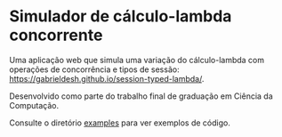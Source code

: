 # Simulador de cálculo-lambda concorrente
Uma aplicação web que simula uma variação do cálculo-lambda com operações de concorrência e tipos de sessão: 
https://gabrieldesh.github.io/session-typed-lambda/.

Desenvolvido como parte do trabalho final de graduação em Ciência da Computação.

Consulte o diretório [examples](examples/) para ver exemplos de código.